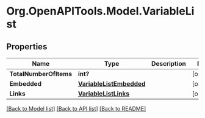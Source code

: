 # Org.OpenAPITools.Model.VariableList
## Properties

Name | Type | Description | Notes
------------ | ------------- | ------------- | -------------
**TotalNumberOfItems** | **int?** |  | [optional] 
**Embedded** | [**VariableListEmbedded**](VariableListEmbedded.md) |  | [optional] 
**Links** | [**VariableListLinks**](VariableListLinks.md) |  | [optional] 

[[Back to Model list]](../README.md#documentation-for-models) [[Back to API list]](../README.md#documentation-for-api-endpoints) [[Back to README]](../README.md)

